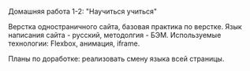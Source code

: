 Домашняя работа 1-2: "Научиться учиться"

Верстка одностраничного сайта, базовая практика по верстке. Язык написания сайта - русский, методолгия - БЭМ. Используемые технологии: Flexbox, анимация, iframe.

Планы по доработке: реализовать смену языка всей страницы.

